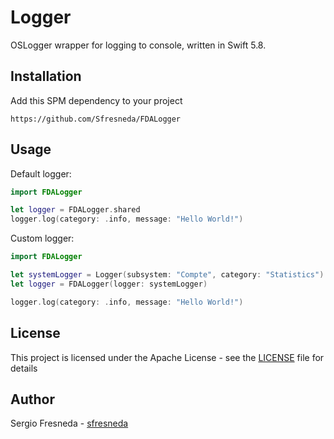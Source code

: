 # Logger
OSLogger wrapper for logging to console, written in Swift 5.8.

## Installation
Add this SPM dependency to your project

```
https://github.com/Sfresneda/FDALogger
```

## Usage

Default logger:
```swift
import FDALogger

let logger = FDALogger.shared
logger.log(category: .info, message: "Hello World!")
```

Custom logger:
```swift
import FDALogger

let systemLogger = Logger(subsystem: "Compte", category: "Statistics")
let logger = FDALogger(logger: systemLogger)

logger.log(category: .info, message: "Hello World!")
```

## License
This project is licensed under the Apache License - see the [LICENSE](LICENSE) file for details

## Author
Sergio Fresneda - [sfresneda](https://github.com/Sfresneda)
